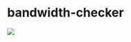 # bandwidth-checker

[![](https://jitpack.io/v/rajatbeck/bandwidth-checker.svg)](https://jitpack.io/#rajatbeck/bandwidth-checker)
